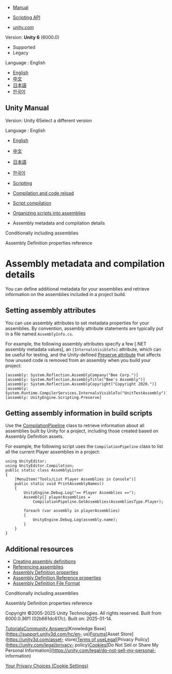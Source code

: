 [](https://docs.unity3d.com)

  * [Manual](../Manual/index.html)
  * [Scripting API](../ScriptReference/index.html)

  * [unity.com](https://unity.com/)

Version: **Unity 6** (6000.0)

  * Supported
  * Legacy

Language : English

  * [English](/Manual/assembly-definition-metadata.html)
  * [中文](/cn/current/Manual/assembly-definition-metadata.html)
  * [日本語](/ja/current/Manual/assembly-definition-metadata.html)
  * [한국어](/kr/current/Manual/assembly-definition-metadata.html)

[](https://docs.unity3d.com)

## Unity Manual

Version: Unity 6Select a different version

Language : English

  * [English](/Manual/assembly-definition-metadata.html)
  * [中文](/cn/current/Manual/assembly-definition-metadata.html)
  * [日本語](/ja/current/Manual/assembly-definition-metadata.html)
  * [한국어](/kr/current/Manual/assembly-definition-metadata.html)

  * [Scripting](scripting.html)
  * [Compilation and code reload ](compilation-and-code-reload.html)
  * [Script compilation](script-compilation.html)
  * [Organizing scripts into assemblies](assembly-definition-files.html)
  * Assembly metadata and compilation details

[](assembly-definition-includes.html)

Conditionally including assemblies

[](class-AssemblyDefinitionImporter.html)

Assembly Definition properties reference

# Assembly metadata and compilation details

You can define additional metadata for your assemblies and retrieve
information on the assemblies included in a project build.

## Setting assembly attributes

You can use assembly attributes to set metadata properties for your
assemblies. By convention, assembly attribute statements are typically put in
a file named `AssemblyInfo.cs`.

For example, the following assembly attributes specify a few [.NET assembly
metadata values], an `[InternalsVisibleTo]` attribute, which can be useful for
testing, and the Unity-defined [Preserve
attribute](../ScriptReference/PreserveAttribute.html) that affects how unused
code is removed from an assembly when you build your project:

    
    
    [assembly: System.Reflection.AssemblyCompany("Bee Corp.")]
    [assembly: System.Reflection.AssemblyTitle("Bee's Assembly")]
    [assembly: System.Reflection.AssemblyCopyright("Copyright 2020.")]
    [assembly: System.Runtime.CompilerServices.InternalsVisibleTo("UnitTestAssembly")]
    [assembly: UnityEngine.Scripting.Preserve]
    

## Getting assembly information in build scripts

Use the
[CompilationPipeline](../ScriptReference/Compilation.CompilationPipeline.html)
class to retrieve information about all assemblies built by Unity for a
project, including those created based on Assembly Definition assets.

For example, the following script uses the `CompilationPipeline` class to list
all the current Player assemblies in a project:

    
    
    using UnityEditor;
    using UnityEditor.Compilation;
    public static class AssemblyLister
    {
        [MenuItem("Tools/List Player Assemblies in Console")]
        public static void PrintAssemblyNames()
        {
            UnityEngine.Debug.Log("== Player Assemblies ==");
            Assembly[] playerAssemblies =
                CompilationPipeline.GetAssemblies(AssembliesType.Player);
    
            foreach (var assembly in playerAssemblies)
            {
                UnityEngine.Debug.Log(assembly.name);
            }
        }
    }
    

## Additional resources

  * [Creating assembly definitions](assembly-definitions-creating.html)
  * [Referencing assemblies](assembly-definitions-referencing.html)
  * [Assembly Definition properties](class-AssemblyDefinitionImporter.html)
  * [Assembly Definition Reference properties](class-AssemblyDefinitionReferenceImporter.html)
  * [Assembly Definition File Format](assembly-definition-file-format.html)

[](assembly-definition-includes.html)

Conditionally including assemblies

[](class-AssemblyDefinitionImporter.html)

Assembly Definition properties reference

Copyright ©2005-2025 Unity Technologies. All rights reserved. Built from
6000.0.36f1 (02b661dc617c). Built on: 2025-01-14.

[Tutorials](https://learn.unity.com/)[Community
Answers](https://answers.unity3d.com)[Knowledge
Base](https://support.unity3d.com/hc/en-
us)[Forums](https://forum.unity3d.com)[Asset Store](https://unity3d.com/asset-
store)[Terms of
use](https://docs.unity3d.com/Manual/TermsOfUse.html)[Legal](https://unity.com/legal)[Privacy
Policy](https://unity.com/legal/privacy-
policy)[Cookies](https://unity.com/legal/cookie-policy)[Do Not Sell or Share
My Personal Information](https://unity.com/legal/do-not-sell-my-personal-
information)

[Your Privacy Choices (Cookie Settings)](javascript:void\(0\);)

